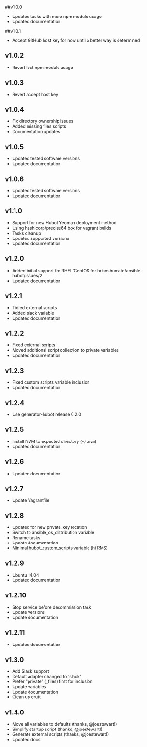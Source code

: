 ##v1.0.0

- Updated tasks with more npm module usage
- Updated documentation

##v1.0.1

- Accept GitHub host key for now until a better way is determined

## v1.0.2

- Revert lost npm module usage

## v1.0.3

- Revert accept host key

## v1.0.4

- Fix directory ownership issues
- Added missing files scripts
- Documentation updates

## v1.0.5

- Updated tested software versions
- Updated documentation

## v1.0.6

- Updated tested software versions
- Updated documentation

## v1.1.0

- Support for new Hubot Yeoman deployment method
- Using hashicorp/precise64 box for vagrant builds
- Tasks cleanup
- Updated supported versions
- Updated documentation

## v1.2.0

- Added initial support for RHEL/CentOS for brianshumate/ansible-hubot/issues/2
- Updated documentation

## v1.2.1

- Tidied external scripts
- Added slack variable
- Updated documentation

## v1.2.2

- Fixed external scripts
- Moved additional script collection to private variables
- Updated documentation

## v1.2.3

- Fixed custom scripts variable inclusion
- Updated documentation

## v1.2.4

- Use generator-hubot release 0.2.0

## v1.2.5

- Install NVM to expected directory (`~/.nvm`)
- Updated documentation

## v1.2.6

- Updated documentation

## v1.2.7

- Update Vagrantfile

## v1.2.8

- Updated for new private_key location
- Switch to ansible_os_distribution variable
- Rename tasks
- Update documentation
- Minimal hubot_custom_scripts variable (hi RMS)

## v1.2.9

- Ubuntu 14.04
- Updated documentation

## v1.2.10

- Stop service before decommission task
- Update versions
- Update documentation

## v1.2.11

- Updated documentation

## v1.3.0

- Add Slack support
- Default adapter changed to 'slack'
- Prefer "private" (_files) first for inclusion
- Update variables
- Update documentation
- Clean up cruft

## v1.4.0

- Move all variables to defaults (thanks, @joestewart!)
- Simplify startup script (thanks, @joestewart!)
- Generate external scripts (thanks, @joestewart!)
- Updated docs

